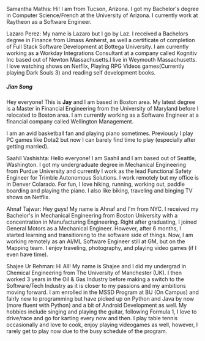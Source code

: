 Samantha Mathis: Hi! I am from Tucson, Arizona. I got my Bachelor's degree in Computer Science/French at the University of Arizona. I currently work at Raytheon as a Software Engineer. 


Lazaro Perez: My name is Lazaro but I go by Laz. I received a Bachelors degree in Finance from Umass Amherst, as well a certificate of completion of Full Stack Software Development at Bottega University. I am currently working as a Workday Integrations Consultant at a company called Kognitiv Inc based out of Newton Massachusetts.I live in Weymouth Massachusetts. I love watching shows on Netflix, Playing RPG Videos games(Currently playing Dark Souls 3) and reading self development books. 

<h5>Jian Song</h5> <p>Hey everyone! This is <strong>Jay</strong> and I am based in Boston area. My latest degree is a Master in Financial Engineering from the University of Maryland before I relocated to Boston area. I am currently working as a Software Engineer at a financial company called Wellington Management.</p> <p>I am an avid basketball fan and playing piano sometimes. Previously I play PC games like Dota2 but now I can barely find time to play (especially after getting married).</p>

Saahil Vashishta: Hello everyone! I am Saahil and I am based out of Seattle, Washington. I got my undergraduate degree in Mechanical Engineering from Purdue University and currently I work as the lead Functional Safety Engineer for Trimble Autonomous Solutions. I work remotely but my office is in Denver Colarado. For fun, I love hiking, running, working out, paddle boarding and playing the piano. I also like biking, traveling and binging TV shows on Netflix. 

Ahnaf Tajwar: Hey guys! My name is Ahnaf and I'm from NYC. I received my Bachelor's in Mechanical Engineering from Boston University with a concentration in Manufacturing Engineering. Right after graduating, I joined General Motors as a Mechanical Engineer. However, after 6 months, I started learning and transitioning to the software side of things. Now, I am working remotely as an AI/ML Software Engineer still at GM, but on the Mapping team. I enjoy traveling, photography, and playing video games (if I even have time). 


Shajee Ur Rehman: Hi All! My name is Shajee and I did my undergrad in Chemical Engineering from The University of Manchester (UK). I then worked 3 years in the Oil & Gas Industry before making a switch to the Software/Tech Industry as it is closer to my passions and my ambitions moving forward. I am enrolled in the MSSD Program at BU (On Campus) and fairly new to programming but have picked up on Python and Java by now (more fluent with Python) and a bit of Android Development as well. My hobbies include singing and playing the guitar, following Formula 1, I love to drive/race and go for karting every now and then. I play table tennis occasionally and love to cook, enjoy playing videogames as well, however, I rarely get to play now due to the busy schedule of the program.